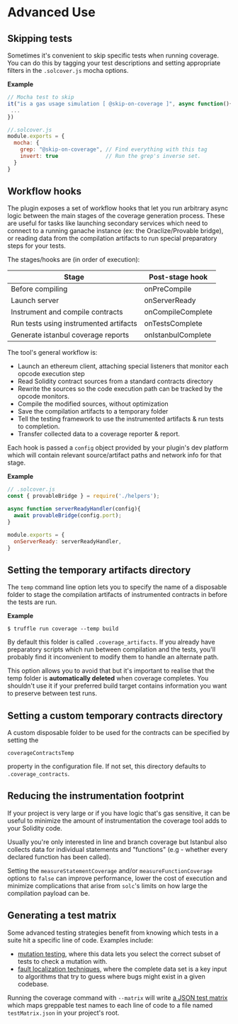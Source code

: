 # Advanced Use

## Skipping tests

Sometimes it's convenient to skip specific tests when running coverage. You can do this by
tagging your test descriptions and setting appropriate filters in the `.solcover.js` mocha options.

**Example**
```javascript
// Mocha test to skip
it("is a gas usage simulation [ @skip-on-coverage ]", async function(){
 ...
})
```

```javascript
//.solcover.js
module.exports = {
  mocha: {
    grep: "@skip-on-coverage", // Find everything with this tag
    invert: true               // Run the grep's inverse set.
  }
}
```

## Workflow hooks

The plugin exposes a set of workflow hooks that let you run arbitrary async logic between the main
stages of the coverage generation process. These are useful for tasks like launching secondary
services which need to connect to a running ganache instance (ex: the Oraclize/Provable bridge),
or reading data from the compilation artifacts to run special preparatory steps for your tests.

The stages/hooks are (in order of execution):

| Stage                                  | Post-stage hook    |
|----------------------------------------|--------------------|
| Before compiling                       | onPreCompile       |
| Launch server                          | onServerReady      |
| Instrument and compile contracts       | onCompileComplete  |
| Run tests using instrumented artifacts | onTestsComplete    |
| Generate istanbul coverage reports     | onIstanbulComplete |

The tool's general workflow is:

+ Launch an ethereum client, attaching special listeners that monitor each opcode execution step
+ Read Solidity contract sources from a standard contracts directory
+ Rewrite the sources so the code execution path can be tracked by the opcode monitors.
+ Compile the modified sources, without optimization
+ Save the compilation artifacts to a temporary folder
+ Tell the testing framework to use the instrumented artifacts & run tests to completion.
+ Transfer collected data to a coverage reporter & report.

Each hook is passed a `config` object provided by your plugin's dev platform which will contain
relevant source/artifact paths and network info for that stage.

**Example**

```javascript
// .solcover.js
const { provableBridge } = require('./helpers');

async function serverReadyHandler(config){
  await provableBridge(config.port);
}

module.exports = {
  onServerReady: serverReadyHandler,
}
```

## Setting the temporary artifacts directory

The `temp` command line option lets you to specify the name of a disposable folder to
stage the compilation artifacts of instrumented contracts in before the tests are run.

**Example**
```
$ truffle run coverage --temp build
```

By default this folder is called `.coverage_artifacts`. If you already have
preparatory scripts which run between compilation and the tests, you'll probably
find it inconvenient to modify them to handle an alternate path.

This option allows you to avoid that but it's important to realise that the temp
folder is **automatically deleted** when coverage completes. You shouldn't use it if your preferred
build target contains information you want to preserve between test runs.

## Setting a custom temporary contracts directory

A custom disposable folder to be used for the contracts can be specified by setting the
```
coverageContractsTemp
```
property in the configuration file. If not set, this directory defaults to `.coverage_contracts`.

## Reducing the instrumentation footprint

If your project is very large or if you have logic that's gas sensitive, it can be useful to
minimize the amount of instrumentation the coverage tool adds to your Solidity code.

Usually you're only interested in line and branch coverage but Istanbul also collects data for individual
statements and "functions" (e.g - whether every declared function has been called).

Setting the `measureStatementCoverage` and/or `measureFunctionCoverage` options to `false` can
improve performance, lower the cost of execution and minimize complications that arise from `solc`'s
limits on how large the compilation payload can be.

## Generating a test matrix

Some advanced testing strategies benefit from knowing which tests in a suite hit a
specific line of code. Examples include:
+ [mutation testing][22], where this data lets you select the correct subset of tests to check
a mutation with.
+ [fault localization techniques][23], where the complete data set is a key input to algorithms that try
to guess where bugs might exist in a given codebase.

Running the coverage command with `--matrix` will write [a JSON test matrix][25] which maps greppable
test names to each line of code to a file named `testMatrix.json` in your project's root.

[22]: https://github.com/JoranHonig/vertigo#vertigo
[23]: http://spideruci.org/papers/jones05.pdf
[25]: https://github.com/sc-forks/solidity-coverage/blob/master/docs/matrix.md
